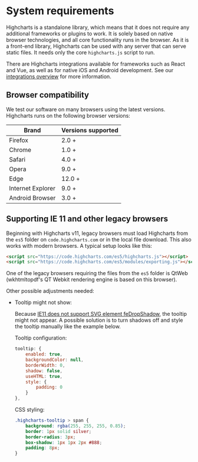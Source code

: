 System requirements
===

Highcharts is a standalone library, which means that it does not require any additional frameworks or plugins to work. It is solely based on native browser technologies, and all core functionality runs in the browser. As it is a front-end library, Highcharts can be used with any server that can serve static files. It needs only the core `highcharts.js` script to run.

There are Highcharts integrations available for frameworks such as React and Vue, as well as for native iOS and Android development. See our [integrations overview](https://www.highcharts.com/integrations/) for more information.

Browser compatibility
---------------------

We test our software on many browsers using the latest versions. Highcharts runs on the following browser versions:

|Brand|Versions supported|
|--- |--- |
|Firefox|2.0 +|
|Chrome|1.0 +|
|Safari|4.0 +|
|Opera|9.0 +|
|Edge|12.0 +|
|Internet Explorer|9.0 +|
|Android Browser|3.0 +|

Supporting IE 11 and other legacy browsers
-----------------

Beginning with Highcharts v11, legacy browsers must load Highcharts from the `es5` folder on `code.highcharts.com` or in the local file download. This also works with modern browsers. A typical setup looks like this:

```html
<script src="https://code.highcharts.com/es5/highcharts.js"></script>
<script src="https://code.highcharts.com/es5/modules/exporting.js"></script>
```

One of the legacy browsers requiring the files from the `es5` folder is QtWeb (wkhtmltopdf's QT Webkit rendering engine is based on this browser).

Other possible adjustments needed:

- Tooltip might not show:

    Because [IE11 does not support SVG element feDropShadow](https://caniuse.com/mdn-svg_elements_fedropshadow), the tooltip might not appear. A possible solution is to turn shadows off and style the tooltip manually like the example below.

    Tooltip configuration:

    ```javascript
    tooltip: {
        enabled: true,
        backgroundColor: null,
        borderWidth: 0,
        shadow: false,
        useHTML: true,
        style: {
            padding: 0
        }
    },
    ```

    CSS styling:

    ```css
    .highcharts-tooltip > span {
        background: rgba(255, 255, 255, 0.85);
        border: 1px solid silver;
        border-radius: 3px;
        box-shadow: 1px 1px 2px #888;
        padding: 8px;
    }
    ```
